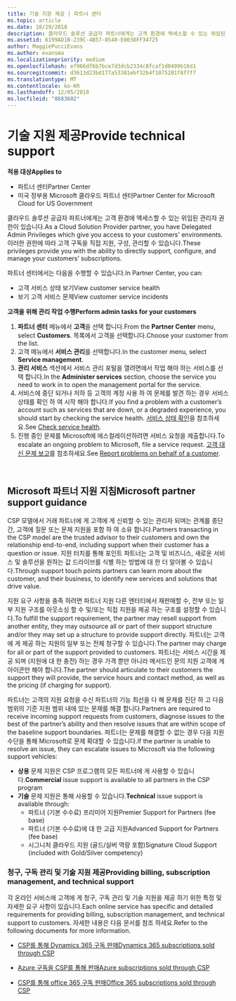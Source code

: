 ```yaml
---
title: 기술 지원 제공 | 파트너 센터
ms.topic: article
ms.date: 10/29/2018
description: 클라우드 솔루션 공급자 파트너에게는 고객 환경에 액세스할 수 있는 위임된 관리자 권한이 있습니다.
ms.assetid: 6199AD1B-239C-4B57-8540-E0038FF34725
author: MaggiePucciEvans
ms.author: evansma
ms.localizationpriority: medium
ms.openlocfilehash: ef966df6b7bce7d3dcb2334c8fcaf1d0499b16d1
ms.sourcegitcommit: d3613d23bd177a53381ebf32b4f1075201f8f7f7
ms.translationtype: MT
ms.contentlocale: ko-KR
ms.lasthandoff: 12/05/2018
ms.locfileid: "8683602"
---
```

# <a name="provide-technical-support"></a><span data-ttu-id="d4a38-103">기술 지원 제공</span><span class="sxs-lookup"><span data-stu-id="d4a38-103">Provide technical support</span></span>

**<span data-ttu-id="d4a38-104">적용 대상</span><span class="sxs-lookup"><span data-stu-id="d4a38-104">Applies to</span></span>**

-  <span data-ttu-id="d4a38-105">파트너 센터</span><span class="sxs-lookup"><span data-stu-id="d4a38-105">Partner Center</span></span>
-  <span data-ttu-id="d4a38-106">미국 정부용 Microsoft 클라우드 파트너 센터</span><span class="sxs-lookup"><span data-stu-id="d4a38-106">Partner Center for Microsoft Cloud for US Government</span></span>


<span data-ttu-id="d4a38-107">클라우드 솔루션 공급자 파트너에게는 고객 환경에 액세스할 수 있는 위임된 관리자 권한이 있습니다.</span><span class="sxs-lookup"><span data-stu-id="d4a38-107">As a Cloud Solution Provider partner, you have Delegated Admin Privileges which give you access to your customers' environments.</span></span> <span data-ttu-id="d4a38-108">이러한 권한에 따라 고객 구독을 직접 지원, 구성, 관리할 수 있습니다.</span><span class="sxs-lookup"><span data-stu-id="d4a38-108">These privileges provide you with the ability to directly support, configure, and manage your customers’ subscriptions.</span></span>

<span data-ttu-id="d4a38-109">파트너 센터에서는 다음을 수행할 수 있습니다.</span><span class="sxs-lookup"><span data-stu-id="d4a38-109">In Partner Center, you can:</span></span>

-   <span data-ttu-id="d4a38-110">고객 서비스 상태 보기</span><span class="sxs-lookup"><span data-stu-id="d4a38-110">View customer service health</span></span>
-   <span data-ttu-id="d4a38-111">보기 고객 서비스 문제</span><span class="sxs-lookup"><span data-stu-id="d4a38-111">View customer service incidents</span></span>

**<span data-ttu-id="d4a38-112">고객을 위해 관리 작업 수행</span><span class="sxs-lookup"><span data-stu-id="d4a38-112">Perform admin tasks for your customers</span></span>**

1.  <span data-ttu-id="d4a38-113">**파트너 센터** 메뉴에서 **고객**을 선택 합니다.</span><span class="sxs-lookup"><span data-stu-id="d4a38-113">From the **Partner Center** menu, select **Customers**.</span></span> <span data-ttu-id="d4a38-114">목록에서 고객을 선택합니다.</span><span class="sxs-lookup"><span data-stu-id="d4a38-114">Choose your customer from the list.</span></span>
2.  <span data-ttu-id="d4a38-115">고객 메뉴에서 **서비스 관리**를 선택합니다.</span><span class="sxs-lookup"><span data-stu-id="d4a38-115">In the customer menu, select **Service management**.</span></span>
3.  <span data-ttu-id="d4a38-116">**관리 서비스** 섹션에서 서비스 관리 포털을 열려면에서 작업 해야 하는 서비스를 선택 합니다.</span><span class="sxs-lookup"><span data-stu-id="d4a38-116">In the **Administer services** section, choose the service you need to work in to open the management portal for the service.</span></span>
4.  <span data-ttu-id="d4a38-117">서비스에 중단 되거나 저하 등 고객의 계정 사용 하 여 문제를 발견 하는 경우 서비스 상태를 확인 하 여 시작 해야 합니다.</span><span class="sxs-lookup"><span data-stu-id="d4a38-117">If you find a problem with a customer’s account such as services that are down, or a degraded experience, you should start by checking the service health.</span></span> <span data-ttu-id="d4a38-118">[서비스 상태 확인](check-service-health.md)을 참조하세요.</span><span class="sxs-lookup"><span data-stu-id="d4a38-118">See [Check service health](check-service-health.md).</span></span>
5.  <span data-ttu-id="d4a38-119">진행 중인 문제를 Microsoft에 에스컬레이션하려면 서비스 요청을 제출합니다.</span><span class="sxs-lookup"><span data-stu-id="d4a38-119">To escalate an ongoing problem to Microsoft, file a service request.</span></span> <span data-ttu-id="d4a38-120">[고객 대신 문제 보고](report-problems-on-behalf-of-a-customer.md)를 참조하세요.</span><span class="sxs-lookup"><span data-stu-id="d4a38-120">See [Report problems on behalf of a customer](report-problems-on-behalf-of-a-customer.md).</span></span>

 
## <a name="microsoft-partner-support-guidance"></a><span data-ttu-id="d4a38-121">Microsoft 파트너 지원 지침</span><span class="sxs-lookup"><span data-stu-id="d4a38-121">Microsoft partner support guidance</span></span>

<span data-ttu-id="d4a38-122">CSP 모델에서 거래 파트너에 게 고객에 게 신뢰할 수 있는 관리자 되며는 관계를 종단 간, 고객에 질문 또는 문제 지원을 포함 하 여 소유 합니다.</span><span class="sxs-lookup"><span data-stu-id="d4a38-122">Partners transacting in the CSP model are the trusted advisor to their customers and own the relationship end-to-end, including support when their customer has a question or issue.</span></span> <span data-ttu-id="d4a38-123">지원 터치를 통해 포인트 파트너는 고객 및 비즈니스, 새로운 서비스 및 솔루션을 원하는 값 드라이브를 식별 하는 방법에 대 한 더 알아볼 수 있습니다.</span><span class="sxs-lookup"><span data-stu-id="d4a38-123">Through support touch points partners can learn more about the customer, and their business, to identify new services and solutions that drive value.</span></span>

<span data-ttu-id="d4a38-124">지원 요구 사항을 충족 하려면 파트너 지원 다른 엔터티에서 재판매할 수, 전부 또는 일부 지원 구조를 아웃소싱 할 수 및/또는 직접 지원을 제공 하는 구조를 설정할 수 있습니다.</span><span class="sxs-lookup"><span data-stu-id="d4a38-124">To fulfill the support requirement, the partner may resell support from another entity, they may outsource all or part of their support structure and/or they may set up a structure to provide support directly.</span></span>  <span data-ttu-id="d4a38-125">파트너는 고객에 게 제공 하는 지원의 일부 또는 전체 청구할 수 있습니다.</span><span class="sxs-lookup"><span data-stu-id="d4a38-125">The partner may charge for all or part of the support provided to customers.</span></span> <span data-ttu-id="d4a38-126">파트너는 서비스 시간을 제공 되며 (지원에 대 한 충전) 하는 경우 가격 뿐만 아니라 메서드인 문의 지원 고객에 게 아이콘만 해야 합니다.</span><span class="sxs-lookup"><span data-stu-id="d4a38-126">The partner should articulate to their customers the support they will provide, the service hours and contact method, as well as the pricing (if charging for support).</span></span> 

<span data-ttu-id="d4a38-127">파트너는 고객의 지원 요청을 수신 파트너의 기능 최선을 다 해 문제를 진단 하 고 다음 범위의 기준 지원 범위 내에 있는 문제를 해결 합니다.</span><span class="sxs-lookup"><span data-stu-id="d4a38-127">Partners are required to receive incoming support requests from customers, diagnose issues to the best of the partner’s ability and then resolve issues that are within scope of the baseline support boundaries.</span></span> <span data-ttu-id="d4a38-128">파트너는 문제를 해결할 수 없는 경우 다음 지원 수단을 통해 Microsoft로 문제 확대할 수 있습니다.</span><span class="sxs-lookup"><span data-stu-id="d4a38-128">If the partner is unable to resolve an issue, they can escalate issues to Microsoft via the following support vehicles:</span></span>

- <span data-ttu-id="d4a38-129">**상용** 문제 지원은 CSP 프로그램의 모든 파트너에 게 사용할 수 있습니다.</span><span class="sxs-lookup"><span data-stu-id="d4a38-129">**Commercial** issue support is available to all partners in the CSP program</span></span>
-   <span data-ttu-id="d4a38-130">**기술** 문제 지원은 통해 사용할 수 있습니다.</span><span class="sxs-lookup"><span data-stu-id="d4a38-130">**Technical** issue support is available through:</span></span>
    -   <span data-ttu-id="d4a38-131">파트너 (기본 수수료) 프리미어 지원</span><span class="sxs-lookup"><span data-stu-id="d4a38-131">Premier Support for Partners (fee base)</span></span>
    -   <span data-ttu-id="d4a38-132">파트너 (기본 수수료)에 대 한 고급 지원</span><span class="sxs-lookup"><span data-stu-id="d4a38-132">Advanced Support for Partners (fee base)</span></span>
    -   <span data-ttu-id="d4a38-133">시그니처 클라우드 지원 (골드/실버 역량 포함)</span><span class="sxs-lookup"><span data-stu-id="d4a38-133">Signature Cloud Support (included with Gold/Silver competency)</span></span>

### <a name="providing-billing-subscription-management-and-technical-support"></a><span data-ttu-id="d4a38-134">청구, 구독 관리 및 기술 지원 제공</span><span class="sxs-lookup"><span data-stu-id="d4a38-134">Providing billing, subscription management, and technical support</span></span> 

<span data-ttu-id="d4a38-135">각 온라인 서비스에 고객에 게 청구, 구독 관리 및 기술 지원을 제공 하기 위한 특정 및 자세한 요구 사항이 있습니다.</span><span class="sxs-lookup"><span data-stu-id="d4a38-135">Each online service has specific and detailed requirements for providing billing, subscription management, and technical support to customers.</span></span> <span data-ttu-id="d4a38-136">자세한 내용은 다음 문서를 참조 하세요.</span><span class="sxs-lookup"><span data-stu-id="d4a38-136">Refer to the following documents for more information.</span></span>

-   [<span data-ttu-id="d4a38-137">CSP를 통해 Dynamics 365 구독 판매</span><span class="sxs-lookup"><span data-stu-id="d4a38-137">Dynamics 365 subscriptions sold through CSP</span></span>](https://www.microsoftpartnercommunity.com/t5/CSP/Microsoft-Partner-Support-Guidance/m-p/5262#M30)

-   [<span data-ttu-id="d4a38-138">Azure 구독을 CSP를 통해 판매</span><span class="sxs-lookup"><span data-stu-id="d4a38-138">Azure subscriptions sold through CSP</span></span>](https://www.microsoftpartnercommunity.com/t5/CSP/Microsoft-Partner-Support-Guidance/m-p/5263#M31)

-   [<span data-ttu-id="d4a38-139">CSP를 통해 office 365 구독 판매</span><span class="sxs-lookup"><span data-stu-id="d4a38-139">Office 365 subscriptions sold through CSP</span></span>](https://www.microsoftpartnercommunity.com/t5/CSP/Microsoft-Partner-Support-Guidance/m-p/5264#M32)
 



